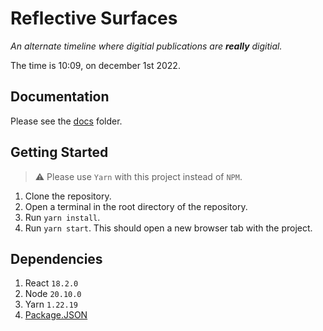 # Reflective Surfaces
_An alternate timeline where digitial publications are **really** digitial._

The time is 10:09, on december 1st 2022. 

## Documentation 
Please see the [docs](./docs/) folder.

## Getting Started 
> :warning: Please use `Yarn` with this project instead of `NPM`.

1. Clone the repository. 
2. Open a terminal in the root directory of the repository. 
3. Run `yarn install`.
4. Run `yarn start`. This should open a new browser tab with the project. 

## Dependencies 
1. React `18.2.0`
2. Node `20.10.0`
3. Yarn `1.22.19`
4. [Package.JSON](./package.json)
